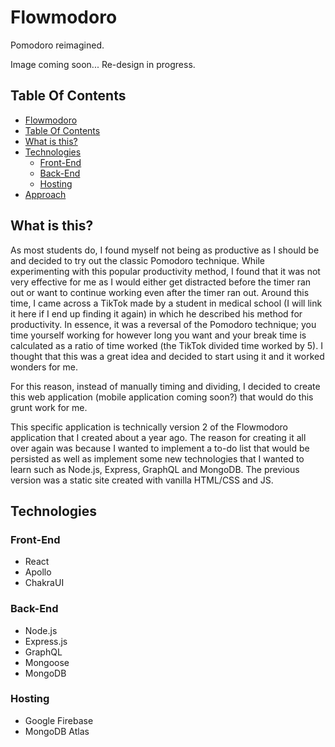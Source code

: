 # Flowmodoro
Pomodoro reimagined.

Image coming soon... Re-design in progress.

## Table Of Contents
- [Flowmodoro](#flowmodoro)
- [Table Of Contents](#table-of-contents)
- [What is this?](#what-is-this-)
- [Technologies](#technologies)
    + [Front-End](#front-end)
    + [Back-End](#back-end)
    + [Hosting](#hosting)
- [Approach](#approach)


## What is this?
As most students do, I found myself not being as productive as I should be and decided to try out the classic Pomodoro technique. While experimenting with this popular productivity method, I found that it was not very effective for me as I would either get distracted before the timer ran out or want to continue working even after the timer ran out. Around this time, I came across a TikTok made by a student in medical school (I will link it here if I end up finding it again) in which he described his method for productivity. In essence, it was a reversal of the Pomodoro technique; you time yourself working for however long you want and your break time is calculated as a ratio of time worked (the TikTok divided time worked by 5). I thought that this was a great idea and decided to start using it and it worked wonders for me. 

For this reason, instead of manually timing and dividing, I decided to create this web application (mobile application coming soon?) that would do this grunt work for me. 

This specific application is technically version 2 of the Flowmodoro application that I created about a year ago. The reason for creating it all over again was because I wanted to implement a to-do list that would be persisted as well as implement some new technologies that I wanted to learn such as Node.js, Express, GraphQL and MongoDB. The previous version was a static site created with vanilla HTML/CSS and JS.  


## Technologies
### Front-End
- React
- Apollo
- ChakraUI

### Back-End
- Node.js
- Express.js
- GraphQL
- Mongoose
- MongoDB

### Hosting
- Google Firebase 
- MongoDB Atlas

